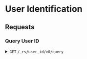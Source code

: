 # User Identification

## Requests

### Query User ID

<details>
<summary><code>GET</code> <code>/_rs/user_id/v0/query</code></summary>

#### Request
##### Query Paremeters
| name   | optional | type     | description        |
|--------|----------|----------|--------------------|
| handle | required | `string` | The user's Handle. |

`/_rs/user_id/v0/query?handle=@user@domain`

#### Response

##### `200 OK`
###### `application/json`
| name   | optional | type     | description                  |
|--------|----------|----------|------------------------------|
| handle | required | `string` | The user's Canonical Handle. |
| pubkey | required | `string` | The user's Public Key.       |

```json5
{
	"handle": "domain:user",
	"pubkey": "Public Key"
}
```

##### `400 Bad Request`
The requested Handle is unable to be parsed.
| name   | optional | type     | description           |
|--------|----------|----------|-----------------------|
| handle | required | `string` | The requested Handle. |

##### `404 Not Found`
The requested Handle does not exist.
| name   | optional | type     | description           |
|--------|----------|----------|-----------------------|
| handle | required | `string` | The requested Handle. |

</details>
